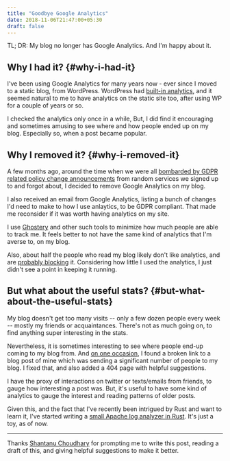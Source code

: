 ```yaml
---
title: "Goodbye Google Analytics"
date: 2018-11-06T21:47:00+05:30
draft: false
---
```


TL; DR: My blog no longer has Google Analytics. And I'm happy about it.


## Why I had it? {#why-i-had-it}

I've been using Google Analytics for many years now - ever since I moved to a
static blog, from WordPress. WordPress had [built-in analytics](https://en.support.wordpress.com/stats/), and it seemed
natural to me to have analytics on the static site too, after using WP for a
couple of years or so.

I checked the analytics only once in a while, But, I did find it encouraging and
sometimes amusing to see where and how people ended up on my blog. Especially
so, when a post became popular.


## Why I removed it? {#why-i-removed-it}

A few months ago, around the time when we were all [bombarded by GDPR related
policy change announcements](https://en.wikipedia.org/wiki/General%5FData%5FProtection%5FRegulation#Timeline) from random services we signed up to and forgot
about, I decided to remove Google Analytics on my blog.

I also received an email from Google Analytics, listing a bunch of changes I'd
need to make to how I use anlaytics, to be GDPR compliant. That made me
reconsider if it was worth having analytics on my site.

I use [Ghostery](https://www.ghostery.com/) and other such tools to minimize how much people are able to
track me. It feels better to not have the same kind of analytics that I'm averse
to, on my blog.

Also, about half the people who read my blog likely don't like analytics, and
are [probably blocking](http://blog.wesleyac.com/posts/google-analytics) it. Considering how little I used the analytics, I just
didn't see a point in keeping it running.


## But what about the useful stats? {#but-what-about-the-useful-stats}

My blog doesn't get too many visits -- only a few dozen people every week --
mostly my friends or acquaintances. There's not as much going on, to find
anything super interesting in the stats.

Nevertheless, it is sometimes interesting to see where people end-up coming to
my blog from. And [on one occasion](https://punchagan.muse-amuse.in/blog/a-smarter-404-page/), I found a broken link to a blog post of mine
which was sending a significant number of people to my blog. I fixed that, and
also added a 404 page with helpful suggestions.

I have the proxy of interactions on twitter or texts/emails from friends, to
gauge how interesting a post was. But, it's useful to have some kind of
analytics to gauge the interest and reading patterns of older posts.

Given this, and the fact that I've recently been intrigued by Rust and want to
learn it, I've started writing a [small Apache log analyzer in Rust](https://github.com/punchagan/weblogviz). It's just a
toy, as of now.

---

Thanks [Shantanu Choudhary](<http://baali.muse-amuse.in/>) for prompting me to
write this post, reading a draft of this, and giving helpful suggestions to make
it better.
